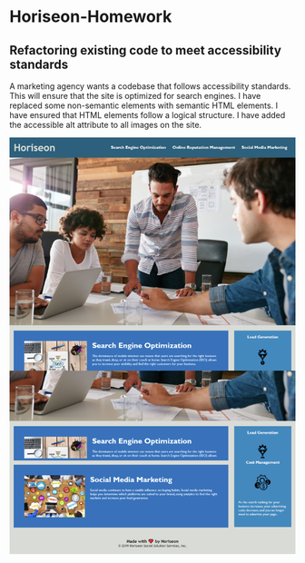 # Horiseon-Homework

## Refactoring existing code to meet accessibility standards

A marketing agency wants a codebase that follows accessibility standards. This will ensure that the site is optimized for search engines.
I have replaced some non-semantic elements with semantic HTML elements.
I have ensured that HTML elements follow a logical structure.
I have added the accessible alt attribute to all images on the site.

![Horiseon](https://github.com/Joshuascott007/Horiseon-Homework/blob/Main/screencapture-joshuascott007-github-io-Horiseon-Homework-2021-08-09-17_42_28.png)
